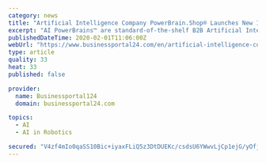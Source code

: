 ```yaml
---
category: news
title: "Artificial Intelligence Company PowerBrain.Shop® Launches New IoT Product"
excerpt: "AI PowerBrains™ are standard-of-the-shelf B2B Artificial Intelligence (AI) software products specifically designed to meet ... Adding AI to Internet of Things (IoT) solutions, digitalization and industry 4.0 projects, public safety and robotics - easily and economically. Unparalleled in their flexibility, AI IoT PowerBrains™ run in a ..."
publishedDateTime: 2020-02-01T11:06:00Z
webUrl: "https://www.businessportal24.com/en/artificial-intelligence-company-powerbrain-shop-launches-new-iot-product.html"
type: article
quality: 33
heat: 33
published: false

provider:
  name: Businessportal124
  domain: businessportal24.com

topics:
  - AI
  - AI in Robotics

secured: "V4zf4mIo0qaSS10Bic+iyaxFLiQ5z3DtDUEKc/csdsU6YWwvLjCp1ejG/yOfjGZS+Gc8+WmA27Q44BOfR31fzFJeA+YYXtR1rce3bkzY0ylz502pdxuOmpwT1W4aR4nGfsQO3iZTJ+AfHcYeTQlsFsYtPhUB364LqZ5r3okIL+tsRKAZE1YeSmG3csT9rJliwKB4IXrXbwEPULFd+szHgU2F2FVSLYLI/WXqZhZ/PZV2YTRPDghDPQzLlW4qq99LY7ydyH84Bv/CkzluuRbDkvSOcsIQK73aA+Eyo/w8hax6SRm3FCjJSe4yEnlumt8t;i78YwyVlhDMBDJtQnh43tw=="
---
```


